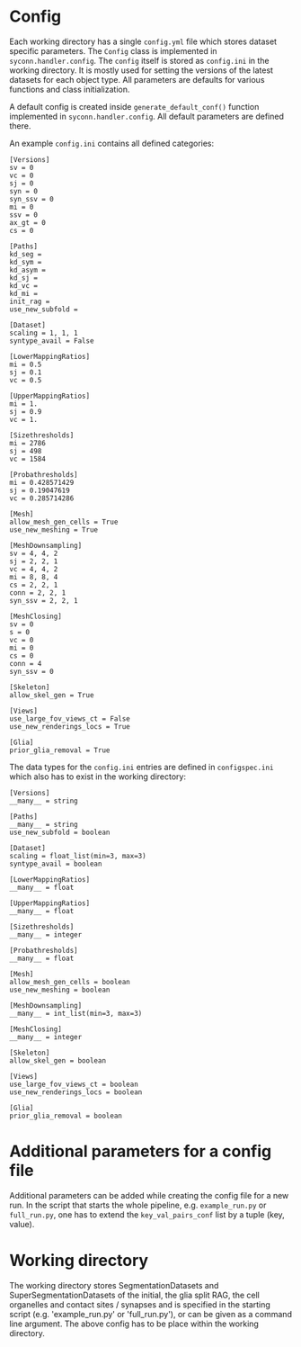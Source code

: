 # Config
Each working directory has a single `config.yml` file which stores dataset 
specific parameters. The `Config` class is implemented in `syconn.handler.config`.
The `config` itself is stored as `config.ini` in the working directory. 
It is mostly used for setting the versions of the latest datasets for 
each object type. All parameters are defaults for various functions and 
class initialization. 

A default config is created inside `generate_default_conf()` function 
implemented in `syconn.handler.config`. All default parameters are defined there.

An example `config.ini` contains all defined categories:

```
[Versions]
sv = 0
vc = 0
sj = 0
syn = 0
syn_ssv = 0
mi = 0
ssv = 0
ax_gt = 0
cs = 0

[Paths]
kd_seg =
kd_sym =
kd_asym =
kd_sj =
kd_vc =
kd_mi =
init_rag =
use_new_subfold =

[Dataset]
scaling = 1, 1, 1
syntype_avail = False

[LowerMappingRatios]
mi = 0.5
sj = 0.1
vc = 0.5

[UpperMappingRatios]
mi = 1.
sj = 0.9
vc = 1.

[Sizethresholds]
mi = 2786
sj = 498
vc = 1584

[Probathresholds]
mi = 0.428571429
sj = 0.19047619
vc = 0.285714286

[Mesh]
allow_mesh_gen_cells = True
use_new_meshing = True

[MeshDownsampling]
sv = 4, 4, 2
sj = 2, 2, 1
vc = 4, 4, 2
mi = 8, 8, 4
cs = 2, 2, 1
conn = 2, 2, 1
syn_ssv = 2, 2, 1

[MeshClosing]
sv = 0
s = 0
vc = 0
mi = 0
cs = 0
conn = 4
syn_ssv = 0

[Skeleton]
allow_skel_gen = True

[Views]
use_large_fov_views_ct = False
use_new_renderings_locs = True

[Glia]
prior_glia_removal = True
```


The data types for the `config.ini` entries are defined in `configspec.ini` 
which also has to exist in the working directory:
```
[Versions]
__many__ = string

[Paths]
__many__ = string
use_new_subfold = boolean

[Dataset]
scaling = float_list(min=3, max=3)
syntype_avail = boolean

[LowerMappingRatios]
__many__ = float

[UpperMappingRatios]
__many__ = float

[Sizethresholds]
__many__ = integer

[Probathresholds]
__many__ = float

[Mesh]
allow_mesh_gen_cells = boolean
use_new_meshing = boolean

[MeshDownsampling]
__many__ = int_list(min=3, max=3)

[MeshClosing]
__many__ = integer

[Skeleton]
allow_skel_gen = boolean

[Views]
use_large_fov_views_ct = boolean
use_new_renderings_locs = boolean

[Glia]
prior_glia_removal = boolean
```

# Additional parameters for a config file
Additional parameters can be added while creating the config file for a new run.
In the script that starts the whole pipeline, e.g. `example_run.py` or `full_run.py`,
one has to extend the `key_val_pairs_conf` list by a tuple (key, value).  


# Working directory
The working directory stores SegmentationDatasets and SuperSegmentationDatasets 
of the initial, the glia split RAG, the cell organelles and contact sites / 
synapses and is specified in the starting script (e.g. 'example_run.py' or 'full_run.py'),
or can be given as a command line argument. 
The above config has to be place within the working directory.